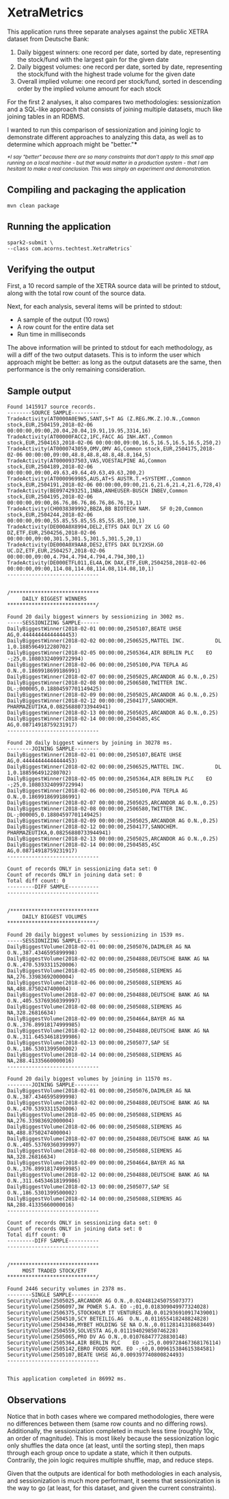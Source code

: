 # XetraMetrics
This application runs three separate analyses against the public XETRA
dataset from Deutsche Bank:
1. Daily biggest winners: one record per date, sorted by date,
representing the stock/fund with the largest gain for the given date
2. Daily biggest volumes: one record per date, sorted by date,
representing the stock/fund with the highest trade volume for the given date
3. Overall implied volume: one record per stock/fund,
sorted in descending order by the implied volume amount for each stock

For the first 2 analyses, it also compares two methodologies: sessionization and a
SQL-like approach that consists of joining multiple datasets, much like joining tables
in an RDBMS.

I wanted to run this comparison of sessionization and joining logic to demonstrate
different approaches to analyzing this data, as well as to determine which approach
might be "better."__*__

*<sub>\*I say "better" because there are so many constraints that don't apply to this
small app running on a local machine - but that would matter in a production system -
that I am hesitant to make a real conclusion. This was simply an experiment and
demonstration.</sub>*


## Compiling and packaging the application
~~~
mvn clean package
~~~

## Running the application
~~~
spark2-submit \
--class com.acorns.techtest.XetraMetrics`
~~~

## Verifying the output
First, a 10 record sample of the XETRA source data will be printed to stdout, along with the total row count of the source data.

Next, for each analysis, several items will be printed to stdout:
- A sample of the output (10 rows)
- A row count for the entire data set
- Run time in milliseconds

The above information will be printed to stdout for each methodology, as will a diff of the two output datasets.
This is to inform the user which approach might be better: as long as the output datasets are the same,
then performance is the only remaining consideration. 

## Sample output
~~~
Found 1415917 source records.
--------SOURCE SAMPLE---------
TradeActivity(AT0000A0E9W5,SANT,S+T AG (Z.REG.MK.Z.)O.N.,Common stock,EUR,2504159,2018-02-06 00:00:00,09:00,20.04,20.04,19.91,19.95,3314,16)
TradeActivity(AT00000FACC2,1FC,FACC AG INH.AKT.,Common stock,EUR,2504163,2018-02-06 00:00:00,09:00,16.5,16.5,16.5,16.5,250,2)
TradeActivity(AT0000743059,OMV,OMV AG,Common stock,EUR,2504175,2018-02-06 00:00:00,09:00,48.8,48.8,48.8,48.8,164,5)
TradeActivity(AT0000937503,VAS,VOESTALPINE AG,Common stock,EUR,2504189,2018-02-06 00:00:00,09:00,49.63,49.64,49.63,49.63,200,2)
TradeActivity(AT0000969985,AUS,AT+S AUSTR.T.+SYSTEMT.,Common stock,EUR,2504191,2018-02-06 00:00:00,09:00,21.6,21.6,21.4,21.6,728,4)
TradeActivity(BE0974293251,1NBA,ANHEUSER-BUSCH INBEV,Common stock,EUR,2504195,2018-02-06 00:00:00,09:00,86.76,86.76,86.76,86.76,19,1)
TradeActivity(CH0038389992,BBZA,BB BIOTECH NAM.   SF 0;20,Common stock,EUR,2504244,2018-02-06 00:00:00,09:00,55.85,55.85,55.85,55.85,100,1)
TradeActivity(DE000A0X8994,DEL2,ETFS DAX DLY 2X LG GO DZ,ETF,EUR,2504256,2018-02-06 00:00:00,09:00,301.5,301.5,301.5,301.5,20,1)
TradeActivity(DE000A0X9AA8,DES2,ETFS DAX DLY2XSH.GO UC.DZ,ETF,EUR,2504257,2018-02-06 00:00:00,09:00,4.794,4.794,4.794,4.794,300,1)
TradeActivity(DE000ETFL011,EL4A,DK DAX,ETF,EUR,2504258,2018-02-06 00:00:00,09:00,114.08,114.08,114.08,114.08,10,1)
------------------------------


/*****************************
     DAILY BIGGEST WINNERS
*****************************/

Found 20 daily biggest winners by sessionizing in 3002 ms.
-----SESSIONIZING SAMPLE------
DailyBiggestWinner(2018-02-01 00:00:00,2505107,BEATE UHSE AG,0.44444444444444453)
DailyBiggestWinner(2018-02-02 00:00:00,2506525,MATTEL INC.          DL 1,0.1885964912280702)
DailyBiggestWinner(2018-02-05 00:00:00,2505364,AIR BERLIN PLC    EO -;25,0.10803324099722994)
DailyBiggestWinner(2018-02-06 00:00:00,2505100,PVA TEPLA AG O.N.,0.1869918699186991)
DailyBiggestWinner(2018-02-07 00:00:00,2505025,ARCANDOR AG O.N.,0.25)
DailyBiggestWinner(2018-02-08 00:00:00,2506580,TWITTER INC.   DL-;000005,0.18804597701149425)
DailyBiggestWinner(2018-02-09 00:00:00,2505025,ARCANDOR AG O.N.,0.25)
DailyBiggestWinner(2018-02-12 00:00:00,2504177,SANOCHEM. PHARMAZEUTIKA,0.08256880733944941)
DailyBiggestWinner(2018-02-13 00:00:00,2505025,ARCANDOR AG O.N.,0.25)
DailyBiggestWinner(2018-02-14 00:00:00,2504585,4SC AG,0.08714918759231917)
------------------------------

Found 20 daily biggest winners by joining in 30278 ms.
--------JOINING SAMPLE--------
DailyBiggestWinner(2018-02-01 00:00:00,2505107,BEATE UHSE AG,0.44444444444444453)
DailyBiggestWinner(2018-02-02 00:00:00,2506525,MATTEL INC.          DL 1,0.1885964912280702)
DailyBiggestWinner(2018-02-05 00:00:00,2505364,AIR BERLIN PLC    EO -;25,0.10803324099722994)
DailyBiggestWinner(2018-02-06 00:00:00,2505100,PVA TEPLA AG O.N.,0.1869918699186991)
DailyBiggestWinner(2018-02-07 00:00:00,2505025,ARCANDOR AG O.N.,0.25)
DailyBiggestWinner(2018-02-08 00:00:00,2506580,TWITTER INC.   DL-;000005,0.18804597701149425)
DailyBiggestWinner(2018-02-09 00:00:00,2505025,ARCANDOR AG O.N.,0.25)
DailyBiggestWinner(2018-02-12 00:00:00,2504177,SANOCHEM. PHARMAZEUTIKA,0.08256880733944941)
DailyBiggestWinner(2018-02-13 00:00:00,2505025,ARCANDOR AG O.N.,0.25)
DailyBiggestWinner(2018-02-14 00:00:00,2504585,4SC AG,0.08714918759231917)
------------------------------

Count of records ONLY in sessionizing data set: 0
Count of records ONLY in joining data set: 0
Total diff count: 0
---------DIFF SAMPLE----------
------------------------------


/*****************************
     DAILY BIGGEST VOLUMES
*****************************/

Found 20 daily biggest volumes by sessionizing in 1539 ms.
-----SESSIONIZING SAMPLE------
DailyBiggestVolume(2018-02-01 00:00:00,2505076,DAIMLER AG NA O.N.,387.4346595899998)
DailyBiggestVolume(2018-02-02 00:00:00,2504888,DEUTSCHE BANK AG NA O.N.,470.5393311520006)
DailyBiggestVolume(2018-02-05 00:00:00,2505088,SIEMENS AG NA,276.33983692000004)
DailyBiggestVolume(2018-02-06 00:00:00,2505088,SIEMENS AG NA,488.8750247400004)
DailyBiggestVolume(2018-02-07 00:00:00,2504888,DEUTSCHE BANK AG NA O.N.,405.53769360399997)
DailyBiggestVolume(2018-02-08 00:00:00,2505088,SIEMENS AG NA,328.26816634)
DailyBiggestVolume(2018-02-09 00:00:00,2504664,BAYER AG NA O.N.,376.89918174999985)
DailyBiggestVolume(2018-02-12 00:00:00,2504888,DEUTSCHE BANK AG NA O.N.,311.64534618199986)
DailyBiggestVolume(2018-02-13 00:00:00,2505077,SAP SE O.N.,186.5301399500002)
DailyBiggestVolume(2018-02-14 00:00:00,2505088,SIEMENS AG NA,288.41335660000016)
------------------------------

Found 20 daily biggest volumes by joining in 11570 ms.
--------JOINING SAMPLE--------
DailyBiggestVolume(2018-02-01 00:00:00,2505076,DAIMLER AG NA O.N.,387.4346595899998)
DailyBiggestVolume(2018-02-02 00:00:00,2504888,DEUTSCHE BANK AG NA O.N.,470.5393311520006)
DailyBiggestVolume(2018-02-05 00:00:00,2505088,SIEMENS AG NA,276.33983692000004)
DailyBiggestVolume(2018-02-06 00:00:00,2505088,SIEMENS AG NA,488.8750247400004)
DailyBiggestVolume(2018-02-07 00:00:00,2504888,DEUTSCHE BANK AG NA O.N.,405.53769360399997)
DailyBiggestVolume(2018-02-08 00:00:00,2505088,SIEMENS AG NA,328.26816634)
DailyBiggestVolume(2018-02-09 00:00:00,2504664,BAYER AG NA O.N.,376.89918174999985)
DailyBiggestVolume(2018-02-12 00:00:00,2504888,DEUTSCHE BANK AG NA O.N.,311.64534618199986)
DailyBiggestVolume(2018-02-13 00:00:00,2505077,SAP SE O.N.,186.5301399500002)
DailyBiggestVolume(2018-02-14 00:00:00,2505088,SIEMENS AG NA,288.41335660000016)
------------------------------

Count of records ONLY in sessionizing data set: 0
Count of records ONLY in joining data set: 0
Total diff count: 0
---------DIFF SAMPLE----------
------------------------------


/*****************************
     MOST TRADED STOCK/ETF
*****************************/

Found 2446 security volumes in 2378 ms.
--------SINGLE SAMPLE---------
SecurityVolume(2505025,ARCANDOR AG O.N.,0.024481245075507377)
SecurityVolume(2506097,3W POWER S.A. EO -;01,0.018309049977324028)
SecurityVolume(2506375,STOCKHOLM IT VENTURES AB,0.012936910917439001)
SecurityVolume(2504510,SCY BETEILIG.AG  O.N.,0.011655418248824828)
SecurityVolume(2504346,MYBET HOLDING SE NA O.N.,0.01128141318683449)
SecurityVolume(2504559,SOLVESTA AG,0.011194029850746228)
SecurityVolume(2505065,PRO DV AG O.N.,0.010768477728830148)
SecurityVolume(2505364,AIR BERLIN PLC    EO -;25,0.009728467368176114)
SecurityVolume(2505142,EBRO FOODS NOM. EO -;60,0.009615384615384581)
SecurityVolume(2505107,BEATE UHSE AG,0.009397740800824493)
------------------------------


This application completed in 86992 ms.
~~~

## Observations
Notice that in both cases where we compared methodologies, there were no differences between
them (same row counts and no differing rows). Additionally, the sessionization completed
in much less time (roughly 10x, an order of magnitude). This is most likely because the
sessionization logic only shuffles the data once (at least, until the sorting step),
then maps through each group once to update a state, which it then outputs. Contrarily,
the join logic requires multiple shuffle, map, and reduce steps.

Given that the outputs are identical for both methodologies in each analysis, and
sessionization is much more performant, it seems that sessionization is the way to go
(at least, for this dataset, and given the current constraints). 
